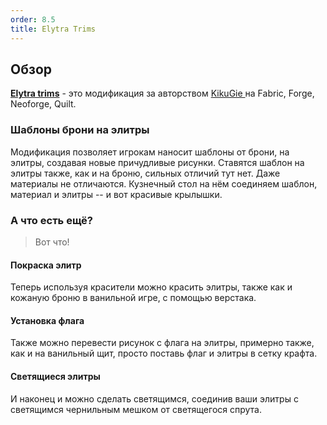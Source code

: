 ```yaml
---
order: 8.5
title: Elytra Trims
---
```


## Обзор

[**Elytra trims**](https://modrinth.com/mod/elytra-trims) - это модификация за авторством [KikuGie ](https://modrinth.com/user/KikuGie)на Fabric, Forge, Neoforge, Quilt.

### Шаблоны брони на элитры

Модификация позволяет игрокам наносит шаблоны от брони, на элитры, создавая новые причудливые рисунки. Ставятся шаблон на элитры также, как и на броню, сильных отличий тут нет. Даже материалы не отличаются. Кузнечный стол на нём соединяем шаблон, материал и элитры -- и вот красивые крылышки.

### А что есть ещё?

>Вот что!


#### Покраска элитр

Теперь используя красители можно красить элитры, также как и кожаную броню в ванильной игре, с помощью верстака.

#### Установка флага

Также можно перевести рисунок с флага на элитры, примерно также, как и на ванильный щит, просто поставь флаг и элитры в сетку крафта.

#### Светящиеся элитры

И наконец и можно сделать светящимся, соединив ваши элитры с светящимся чернильным мешком от светящегося спрута.
